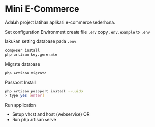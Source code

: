 # Mini E-Commerce

Adalah project latihan aplikasi e-commerce sederhana.

Set configuration Environment
create file ```.env```
copy ```.env.example``` to ```.env```

lakukan setting database pada ```.env```

```bash
composer install
php artisan key:generate
```

Migrate database
```bash
php artisan migrate
```

Passport Install
```bash
php artisan passport install --uuids
> type yes [enter]
```

Run application
- Setup vhost and host (webservice)
  OR
- Run php artisan serve
